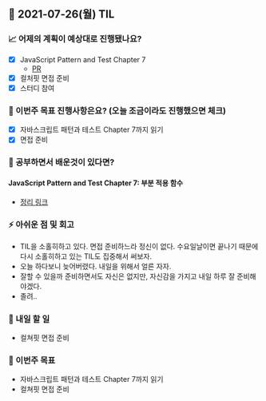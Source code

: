 ## 📆 2021-07-26(월) TIL

### 📈 어제의 계획이 예상대로 진행됐나요?
- [x] JavaScript Pattern and Test Chapter 7
  - [PR](https://github.com/saseungmin/reading_books_record_repository/pull/87)
- [x] 컬처핏 면접 준비
- [x] 스터디 참여

### 🦄 이번주 목표 진행사항은요? (오늘 조금이라도 진행했으면 체크)
- [x] 자바스크립트 패턴과 테스트 Chapter 7까지 읽기
- [x] 면접 준비

### 🤔 공부하면서 배운것이 있다면?

#### JavaScript Pattern and Test Chapter 7: 부분 적용 함수
- [정리 링크](https://github.com/saseungmin/reading_books_record_repository/tree/master/summarize_books_in_markdown/%EC%9E%90%EB%B0%94%EC%8A%A4%ED%81%AC%EB%A6%BD%ED%8A%B8%20%ED%8C%A8%ED%84%B4%EA%B3%BC%20%ED%85%8C%EC%8A%A4%ED%8A%B8/Part%202/Chapter%207)

### ⚡ 아쉬운 점 및 회고
- TIL을 소홀히하고 있다. 면접 준비하느라 정신이 없다. 수요일날이면 끝나기 때문에 다시 소홀히하고 있는 TIL도 집중해서 써보자.
- 오늘 하다보니 늦어버렸다. 내일을 위해서 얼른 자자.
- 잘할 수 있을까 준비하면서도 자신은 없지만, 자신감을 가지고 내일 하루 잘 준비해야겠다.
- 졸려..

### 🚀 내일 할 일
- 컬쳐핏 면접 준비

### 🎯 이번주 목표
- 자바스크립트 패턴과 테스트 Chapter 7까지 읽기
- 컬쳐핏 면접 준비
